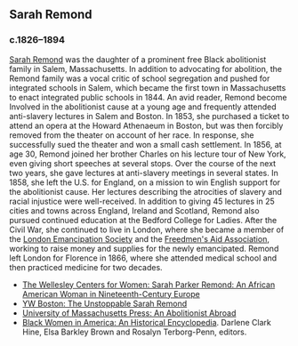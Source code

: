 ## Sarah Remond
### c.1826&#8211;1894
[Sarah Remond](/search?q=Sarah+Remond) was the daughter of a prominent free Black abolitionist family in Salem, Massachusetts. In addition to advocating for abolition, the Remond family was a vocal critic of school segregation and pushed for integrated schools in Salem, which became the first town in Massachusetts to enact integrated public schools in 1844. An avid reader, Remond become Involved in the abolitionist cause at a young age and frequently attended anti-slavery lectures in Salem and Boston. In 1853, she purchased a ticket to attend an opera at the Howard Athenaeum in Boston, but was then forcibly removed from the theater on account of her race. In response, she successfully sued the theater and won a small cash settlement. In 1856, at age 30, Remond joined her brother Charles on his lecture tour of New York, even giving short speeches at several stops. Over the course of the next two years, she gave lectures at anti-slavery meetings in several states. In 1858, she left the U.S. for England, on a mission to win English support for the abolitionist cause. Her lectures describing the atrocities of slavery and racial injustice were well-received. In addition to giving 45 lectures in 25 cities and towns across England, Ireland and Scotland, Remond also pursued continued education at the Bedford College for Ladies. After the Civil War, she continued to live in London, where she became a member of the [London Emancipation Society](/search?q=London+Emancipation+Society) and the [Freedmen's Aid Association](/search?q=Freedmens+Aid+Association), working to raise money and supplies for the newly emancipated. Remond left London for Florence in 1866, where she attended medical school and then practiced medicine for two decades.

* [The Wellesley Centers for Women: Sarah Parker Remond: An African American Woman in Nineteenth-Century Europe](http://www.wcwonline.org/Women-=-Books-Blog/remond)
* [YW Boston: The Unstoppable Sarah Remond](https://www.ywboston.org/2018/05/wild-women-of-boston-the-unstoppable-sarah-remond/)
* [University of Massachusetts Press: An Abolitionist Abroad](https://www.umass.edu/umpress/title/abolitionist-abroad)
* [Black Women in America: An Historical Encyclopedia](https://www.goodreads.com/book/show/1449467.Black_Women_in_America). Darlene Clark Hine, Elsa Barkley Brown and Rosalyn Terborg-Penn, editors.